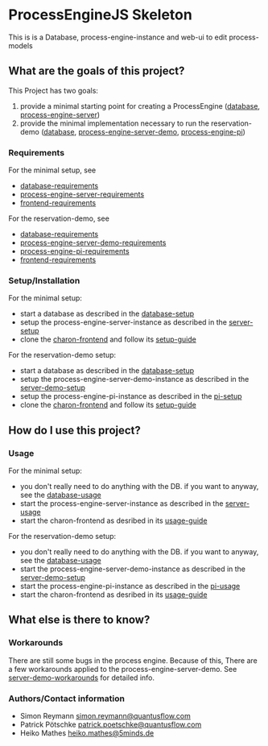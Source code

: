 # ProcessEngineJS Skeleton

This is is a Database, process-engine-instance and web-ui to edit process-models

## What are the goals of this project?

This Project has two goals:
1. provide a minimal starting point for creating a ProcessEngine ([database](database), [process-engine-server](process-engine-server))
2. provide the minimal implementation necessary to run the reservation-demo ([database](database), [process-engine-server-demo](process-engine-server-demo), [process-engine-pi](process-engine-pi))

### Requirements

For the minimal setup, see
- [database-requirements](database/README.md#requirements)
- [process-engine-server-requirements](process-engine-server/README.md#requirements)
- [frontend-requirements](https://github.com/5minds/charon#voraussetzungen)
  
For the reservation-demo, see
- [database-requirements](database/README.md#requirements)
- [process-engine-server-demo-requirements](process-engine-server-demo/README.md#requirements)
- [process-engine-pi-requirements](process-engine-pi/README.md#requirements)
- [frontend-requirements](https://github.com/5minds/charon#voraussetzungen)

### Setup/Installation

For the minimal setup:
- start a database as described in the [database-setup](database/README.md#setup)
- setup the process-engine-server-instance as described in the [server-setup](process-engine-server/README.md#setupinstallation)
- clone the [charon-frontend](https://github.com/5minds/charon) and follow its [setup-guide](https://github.com/5minds/charon#setupinstallation)

For the reservation-demo setup:
- start a database as described in the [database-setup](database/README.md#setup)
- setup the process-engine-server-demo-instance as described in the [server-demo-setup](process-engine-server-demo/README.md#setupinstallation)
- setup the process-engine-pi-instance as described in the [pi-setup](process-engine-pi/README.md#setupinstallation)
- clone the [charon-frontend](https://github.com/5minds/charon) and follow its [setup-guide](https://github.com/5minds/charon#setupinstallation)


## How do I use this project?

### Usage

For the minimal setup:
- you don't really need to do anything with the DB. if you want to anyway, see the [database-usage](database/README.md#usage)
- start the process-engine-server-instance as described in the [server-usage](process-engine-server/README.md#usage)
- start the charon-frontend as desribed in its [usage-guide](https://github.com/5minds/charon#wie-kann-ich-das-projekt-benutzen)

For the reservation-demo setup:
- you don't really need to do anything with the DB. if you want to anyway, see the [database-usage](database/README.md#usage)
- start the process-engine-server-demo-instance as described in the [server-demo-setup](process-engine-server-demo/README.md#setupinstallation)
- start the process-engine-pi-instance as described in the [pi-usage](process-engine-pi/README.md#usage)
- start the charon-frontend as desribed in its [usage-guide](https://github.com/5minds/charon#wie-kann-ich-das-projekt-benutzen)

## What else is there to know?

### Workarounds

There are still some bugs in the process engine. Because of this, There are a few workarounds applied to the process-engine-server-demo. See [server-demo-workarounds](process-engine-server-demo/README.md#workarounds) for detailed info.


### Authors/Contact information

- Simon Reymann <simon.reymann@quantusflow.com>
- Patrick Pötschke <patrick.poetschke@quantusflow.com>
- Heiko Mathes <heiko.mathes@5minds.de>
